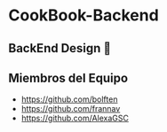 # CookBook-Backend

## BackEnd Design &#x1F6A7; 

## Miembros del Equipo

- https://github.com/bolften
- https://github.com/frannav
- https://github.com/AlexaGSC

